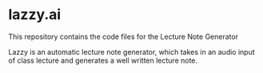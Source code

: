 # lazzy.ai
This repository contains the code files for the Lecture Note Generator

Lazzy is an automatic lecture note generator, which takes in an audio input of class lecture and generates a well written lecture note.
